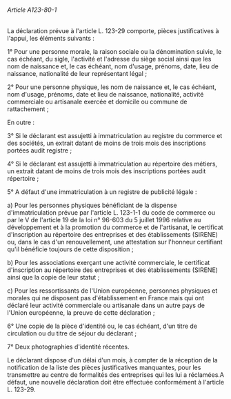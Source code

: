 ###### Article A123-80-1

La déclaration prévue à l'article L. 123-29 comporte, pièces justificatives à l'appui, les éléments suivants :

1° Pour une personne morale, la raison sociale ou la dénomination suivie, le cas échéant, du sigle, l'activité et l'adresse du siège social ainsi que les nom de naissance et, le cas échéant, nom d'usage, prénoms, date, lieu de naissance, nationalité de leur représentant légal ;

2° Pour une personne physique, les nom de naissance et, le cas échéant, nom d'usage, prénoms, date et lieu de naissance, nationalité, activité commerciale ou artisanale exercée et domicile ou commune de rattachement ;

En outre :

3° Si le déclarant est assujetti à immatriculation au registre du commerce et des sociétés, un extrait datant de moins de trois mois des inscriptions portées audit registre ;

4° Si le déclarant est assujetti à immatriculation au répertoire des métiers, un extrait datant de moins de trois mois des inscriptions portées audit répertoire ;

5° A défaut d'une immatriculation à un registre de publicité légale :

a) Pour les personnes physiques bénéficiant de la dispense d'immatriculation prévue par l'article L. 123-1-1 du code de commerce ou par le V de l'article 19 de la loi n° 96-603 du 5 juillet 1996 relative au développement et à la promotion du commerce et de l'artisanat, le certificat d'inscription au répertoire des entreprises et des établissements (SIRENE) ou, dans le cas d'un renouvellement, une attestation sur l'honneur certifiant qu'il bénéficie toujours de cette disposition ;

b) Pour les associations exerçant une activité commerciale, le certificat d'inscription au répertoire des entreprises et des établissements (SIRENE) ainsi que la copie de leur statut ;

c) Pour les ressortissants de l'Union européenne, personnes physiques et morales qui ne disposent pas d'établissement en France mais qui ont déclaré leur activité commerciale ou artisanale dans un autre pays de l'Union européenne, la preuve de cette déclaration ;

6° Une copie de la pièce d'identité ou, le cas échéant, d'un titre de circulation ou du titre de séjour du déclarant ;

7° Deux photographies d'identité récentes.

Le déclarant dispose d'un délai d'un mois, à compter de la réception de la notification de la liste des pièces justificatives manquantes, pour les transmettre au centre de formalités des entreprises qui les lui a réclamées.A défaut, une nouvelle déclaration doit être effectuée conformément à l'article L. 123-29.

